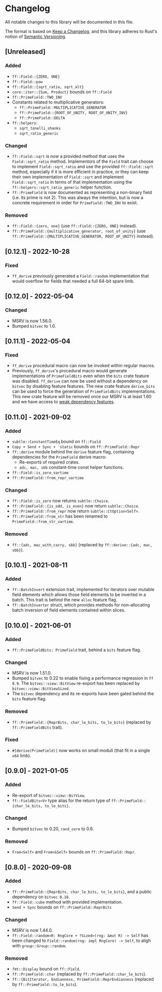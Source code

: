 # Changelog
All notable changes to this library will be documented in this file.

The format is based on [Keep a Changelog](https://keepachangelog.com/en/1.0.0/),
and this library adheres to Rust's notion of
[Semantic Versioning](https://semver.org/spec/v2.0.0.html).

## [Unreleased]
### Added
- `ff::Field::{ZERO, ONE}`
- `ff::Field::pow`
- `ff::Field::{sqrt_ratio, sqrt_alt}`
- `core::iter::{Sum, Product}` bounds on `ff::Field`
- `ff::PrimeField::TWO_INV`
- Constants related to multiplicative generators:
  - `ff::PrimeField::MULTIPLICATIVE_GENERATOR`
  - `ff::PrimeField::{ROOT_OF_UNITY, ROOT_OF_UNITY_INV}`
  - `ff::PrimeField::DELTA`
- `ff::helpers`:
  - `sqrt_tonelli_shanks`
  - `sqrt_ratio_generic`

### Changed
- `ff::Field::sqrt` is now a provided method that uses the `Field::sqrt_ratio`
  method. Implementors of the `Field` trait can choose to implement
  `Field::sqrt_ratio` and use the provided `ff::Field::sqrt` method, especially
  if it is more efficient in practice, or they can keep their own implementation
  of `Field::sqrt` and implement `Field::sqrt_ratio` in terms of that
  implementation using the `ff::helpers::sqrt_ratio_generic` helper function.
- `ff::PrimeField` is now documented as representing a non-binary field (i.e.
  its prime is not 2). This was always the intention, but is now a concrete
  requirement in order for `PrimeField::TWO_INV` to exist.

### Removed
- `ff::Field::{zero, one}` (use `ff::Field::{ZERO, ONE}` instead).
- `ff::PrimeField::{multiplicative_generator, root_of_unity}` (use
  `ff::PrimeField::{MULTIPLICATIVE_GENERATOR, ROOT_OF_UNITY}` instead).

## [0.12.1] - 2022-10-28
### Fixed
- `ff_derive` previously generated a `Field::random` implementation that would
  overflow for fields that needed a full 64-bit spare limb.

## [0.12.0] - 2022-05-04
### Changed

- MSRV is now 1.56.0.
- Bumped `bitvec` to 1.0.

## [0.11.1] - 2022-05-04
### Fixed
- `ff_derive` procedural macro can now be invoked within regular macros.
- Previously, `ff_derive`'s procedural macro would generate implementations of
  `PrimeFieldBits` even when the `bits` crate feature was disabled. `ff_derive`
  can now be used without a dependency on `bitvec` by disabling feature
  features. The new crate feature `derive_bits` can be used to force the
  generation of `PrimeFieldBits` implementations. This new crate feature will be
  removed once our MSRV is at least 1.60 and we have access to [weak dependency
  features](https://blog.rust-lang.org/2022/04/07/Rust-1.60.0.html#new-syntax-for-cargo-features).

## [0.11.0] - 2021-09-02
### Added
- `subtle::ConstantTimeEq` bound on `ff::Field`
- `Copy + Send + Sync + 'static` bounds on `ff::PrimeField::Repr`
- `ff::derive` module behind the `derive` feature flag, containing dependencies for the
  `PrimeField` derive macro:
  - Re-exports of required crates.
  - `adc, mac, sbb` constant-time const helper functions.
- `ff::Field::is_zero_vartime`
- `ff::PrimeField::from_repr_vartime`

### Changed
- `ff::Field::is_zero` now returns `subtle::Choice`.
- `ff::PrimeField::{is_odd, is_even}` now return `subtle::Choice`.
- `ff::PrimeField::from_repr` now return `subtle::CtOption<Self>`.
- `ff::PrimeField::from_str` has been renamed to `PrimeField::from_str_vartime`.

### Removed
- `ff::{adc, mac_with_carry, sbb}` (replaced by `ff::derive::{adc, mac, sbb}`).

## [0.10.1] - 2021-08-11
### Added
- `ff::BatchInvert` extension trait, implemented for iterators over mutable field elements
  which allows those field elements to be inverted in a batch. This trait is behind the
  new `alloc` feature flag.
- `ff::BatchInverter` struct, which provides methods for non-allocating batch inversion of
  field elements contained within slices.

## [0.10.0] - 2021-06-01
### Added
- `ff::PrimeFieldBits: PrimeField` trait, behind a `bits` feature flag.

### Changed
- MSRV is now 1.51.0.
- Bumped `bitvec` to 0.22 to enable fixing a performance regression in `ff 0.9`.
  The `bitvec::view::BitView` re-export has been replaced by
  `bitvec::view::BitViewSized`.
- The `bitvec` dependency and its re-exports have been gated behind the `bits`
  feature flag.

### Removed
- `ff::PrimeField::{ReprBits, char_le_bits, to_le_bits}` (replaced by
  `ff::PrimeFieldBits` trait).

### Fixed
- `#[derive(PrimeField)]` now works on small moduli (that fit in a single `u64`
  limb).

## [0.9.0] - 2021-01-05
### Added
- Re-export of `bitvec::view::BitView`.
- `ff::FieldBits<V>` type alias for the return type of
  `ff::PrimeField::{char_le_bits, to_le_bits}`.

### Changed
- Bumped `bitvec` to 0.20, `rand_core` to 0.6.

### Removed
- `From<Self>` and `From<&Self>` bounds on `ff::PrimeField::Repr`.

## [0.8.0] - 2020-09-08
### Added
- `ff::PrimeField::{ReprBits, char_le_bits, to_le_bits}`, and a public
  dependency on `bitvec 0.18`.
- `ff::Field::cube` method with provided implementation.
- `Send + Sync` bounds on `ff::PrimeField::ReprBits`

### Changed
- MSRV is now 1.44.0.
- `ff::Field::random<R: RngCore + ?Sized>(rng: &mut R) -> Self` has been changed
  to `Field::random(rng: impl RngCore) -> Self`, to aligh with
  `group::Group::random`.

### Removed
- `fmt::Display` bound on `ff::Field`.
- `ff::PrimeField::char` (replaced by `ff::PrimeField::char_le_bits`).
- `ff::{BitIterator, Endianness, PrimeField::ReprEndianness` (replaced by
  `ff::PrimeField::to_le_bits`).
